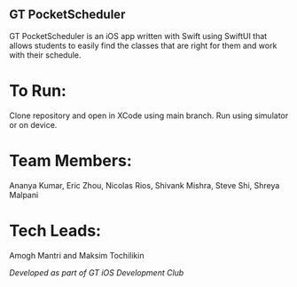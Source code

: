 ## GT PocketScheduler

GT PocketScheduler is an iOS app written with Swift using SwiftUI that allows students to easily find the classes that are right for them 
and work with their schedule.

# To Run:

Clone repository and open in XCode using main branch. Run using simulator or on device.

# Team Members:
Ananya Kumar, Eric Zhou, Nicolas Rios, Shivank Mishra, Steve Shi, Shreya Malpani

# Tech Leads:
Amogh Mantri and Maksim Tochilikin

*Developed as part of GT iOS Development Club*
